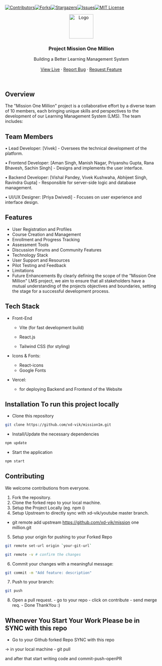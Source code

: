 [![Contributors][contributors-shield]][contributors-url][![Forks][forks-shield]][forks-url][![Stargazers][stars-shield]][stars-url][![Issues][issues-shield]][issues-url][![MIT License][license-shield]][license-url]
<br />

<div align="center">
  <a href="#">
    <img src="./Frontend/public/logo.png" alt="Logo" width="" height="80">
  </a>

  <h3 align="center">Project Mission One Million </h3>

  <p align="center">
   Building a Better Learning Management System
    <br /><br />
    <a href="https://mission1m.vercel.app/">View Live</a>
     · 
    <a href="https://github.com/xd-vik/mission1m/issues/new?labels=bug&template=bug-report---.md">Report Bug</a>
    ·
    <a href="https://github.com/xd-vik/mission1m/issues/new?labels=enhancement&template=feature-request---.md">Request Feature</a>
  </p>
</div>

<br/>

## Overview

The "Mission One Million" project is a collaborative effort by a diverse team of 10 members, each
bringing unique skills and perspectives to the development of our Learning Management System
(LMS). The team includes:

## Team Members

• Lead Developer: [Vivek] - Oversees the technical development of the platform.

• Frontend Developer: [Aman Singh, Manish Nagar, Priyanshu Gupta, Rana Bhavesh, Sachin
Singh] - Designs and implements the user interface.

• Backend Developer: [Vishal Pandey, Vivek Kushwaha, Abhijeet Singh, Ravindra Gupta] -
Responsible for server-side logic and database management.

• UI/UX Designer: [Priya Dwivedi] - Focuses on user experience and interface design.

## Features

- User Registration and Profiles
- Course Creation and Management
- Enrollment and Progress Tracking
- Assessment Tools
- Discussion Forums and Community Features
- Technology Stack
- User Support and Resources
- Pilot Testing and Feedback
- Limitations
- Future Enhancements
  By clearly defining the scope of the "Mission One Million" LMS project, we aim to ensure that all
  stakeholders have a mutual understanding of the projects objectives and boundaries, setting the stage
  for a successful development process.

## Tech Stack

- Front-End

  - Vite (for fast development build)

  - React.js

  - Tailwind CSS (for styling)

- Icons & Fonts:

  - React-icons
  - Google Fonts

- Vercel:
  - for deploying Backend and Frontend of the Website

## Installation To run this project locally

- Clone this repository

```bash
git clone https://github.com/xd-vik/mission1m.git
```

- Install/Update the necessary dependencies

```bash
npm update
```

- Start the application

```bash
npm start
```

## Contributing

We welcome contributions from everyone.

1. Fork the repository.
2. Clone the forked repo to your local machine.
3. Setup the Project Locally (eg. npm i)
4. Setup Upstream to directly sync with xd-vik/youtube master branch.

- git remote add upstream https://github.com/xd-vik/mission one million.git

5. Setup your origin for pushing to your Forked Repo

```bash
git remote set-url origin `your-git-url`

git remote -v # confirm the changes
```

6. Commit your changes with a meaningful message:

```bash
git commit -m "Add feature: description"
```

7. Push to your branch:

```bash
git push
```

8. Open a pull request. - go to your repo - click on contribute - send merge req. - Done ThankYou :)

## Whenever You Start Your Work Please be in SYNC with this repo

- Go to your Github forked Repo SYNC with this repo

-> in your local machine - git pull

and after that start writing code and commit-push-openPR

<!-- MARKDOWN LINKS & IMAGES -->

[contributors-shield]: https://img.shields.io/github/contributors/xd-vik/mission1m.svg?style=for-the-badge
[contributors-url]: https://github.com/xd-vik/mission1m/graphs/contributors
[forks-shield]: https://img.shields.io/github/forks/xd-vik/mission1m.svg?style=for-the-badge
[forks-url]: https://github.com/xd-vik/mission1m/network/members
[stars-shield]: https://img.shields.io/github/stars/xd-vik/mission1m.svg?style=for-the-badge
[stars-url]: https://github.com/xd-vik/mission1m/stargazers
[issues-shield]: https://img.shields.io/github/issues/xd-vik/mission1m.svg?style=for-the-badge
[issues-url]: https://github.com/xd-vik/mission1m/issues
[license-shield]: https://img.shields.io/github/license/xd-vik/mission1m.svg?style=for-the-badge
[license-url]: https://github.com/xd-vik/mission1m/blob/master/LICENSE.txt
